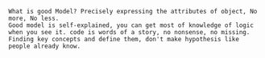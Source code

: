	What is good Model? Precisely expressing the attributes of object, No more, No less.
	Good model is self-explained, you can get most of knowledge of logic when you see it. code is words of a story, no nonsense, no missing.
	Finding key concepts and define them, don't make hypothesis like people already know.
	